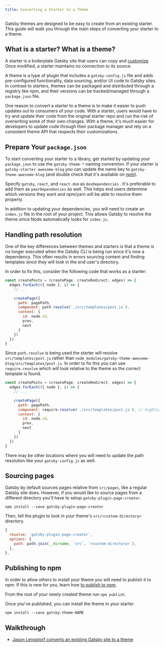 ```yaml
---
title: Converting a Starter to a Theme
---
```


Gatsby themes are designed to be easy to create from an existing starter. This guide will walk you through the main steps of converting your starter to a theme.

## What is a starter? What is a theme?

A starter is a boilerplate Gatsby site that users can copy and [customize](/docs/modifying-a-starter/). Once modified, a starter maintains no connection to its source.

A theme is a type of plugin that includes a `gatsby-config.js` file and adds pre-configured functionality, data sourcing, and/or UI code to Gatsby sites. In contrast to starters, themes can be packaged and distributed through a registry like npm, and their versions can be tracked/managed through a `package.json` file.

One reason to convert a starter to a theme is to make it easier to push updates out to consumers of your code. With a starter, users would have to try and update their code from the original starter repo and run the risk of overwriting some of their own changes. With a theme, it's much easier for developers to update code through their package manager and rely on a consistent theme API that respects their customizations.

## Prepare Your `package.json`

To start converting your starter to a library, get started by updating your `package.json` to use the `gatsby-theme-*` naming convention. If your starter is `gatsby-starter-awesome-blog` you can update the name key to `gatsby-theme-awesome-blog` (and double check that it's available on [npm](https://npmjs.com)).

Specify `gatsby`, `react`, and `react-dom` as `devDependencies` . It's preferable to add them as `peerDependencies` as well. This helps end users determine which versions they want and npm/yarn will be able to resolve them properly.

In addition to updating your dependencies, you will need to create an `index.js` file in the root of your project. This allows Gatsby to resolve the theme since Node automatically looks for `index.js`.

## Handling path resolution

One of the key differences between themes and starters is that a theme is no longer executed when the Gatsby CLI is being run since it's now a dependency. This often results in errors sourcing content and finding templates since they will look in the end user's directory.

In order to fix this, consider the following code that works as a starter:

```js
const createPosts = (createPage, createRedirect, edges) => {
  edges.forEach(({ node }, i) => {
    // ...

    createPage({
      path: pagePath,
      component: path.resolve(`./src/templates/post.js`),
      context: {
        id: node.id,
        prev,
        next
      }
    })
  })
}
```

Since `path.resolve` is being used the starter will resolve `src/templates/post.js` rather than `node_modules/gatsby-theme-awesome-blog/src/templates/post.js`. In order to fix this you can use `require.resolve` which will look relative to the theme so the correct template is found.

```js
const createPosts = (createPage, createRedirect, edges) => {
  edges.forEach(({ node }, i) => {
    // ...

    createPage({
      path: pagePath,
      component: require.resolve(`./src/templates/post.js`), // highlight-line
      context: {
        id: node.id,
        prev,
        next
      }
    })
  })
}
```

There may be other locations where you will need to update the path resolution like your `gatsby-config.js` as well.

## Sourcing pages

Gatsby by default sources pages relative from `src/pages`, like a regular Gatsby site does. However, if you would like to source pages from a different directory you'll have to setup `gatsby-plugin-page-creator`.

```shell
npm install --save gatsby-plugin-page-creator
```

Then, tell the plugin to look in your theme's `src/<custom-directory>` directory.

```js:title=gatsby-config.js
{
  resolve: `gatsby-plugin-page-creator`,
  options: {
    path: path.join(__dirname, `src`, `<custom-directory>`),
  },
},
```

## Publishing to npm

In order to allow others to install your theme you will need to publish it to npm. If this is new for you, learn how [to publish to npm](https://docs.npmjs.com/packages-and-modules/contributing-packages-to-the-registry).

From the root of your newly created theme run `npm publish`.

Once you've published, you can install the theme in your starter.

```shell
npm install --save gatsby-theme-NAME
```

## Walkthrough

- [Jason Lengstorf converts an existing Gatsby site to a theme](https://www.youtube.com/watch?v=NkW06HK9-aY)
